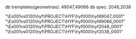 db tremplates(geometrias): 49047,49066
db spec: 2048,2038


"\\Es001vs0120\hyf\PROJECT\HYF\hyf000\hyf49047_0001"
"\\Es001vs0120\hyf\PROJECT\HYF\hyf000\hyf49066_0001"
"\\Es001vs0120\hyf\PROJECT\HYF\hyf000\hyf2048_0001"
"\\Es001vs0120\hyf\PROJECT\HYF\hyf000\hyf2038_0001"